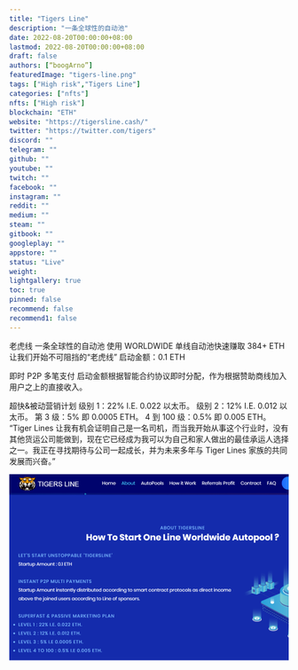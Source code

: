 ```yaml
---
title: "Tigers Line"
description: "一条全球性的自动池"
date: 2022-08-20T00:00:00+08:00
lastmod: 2022-08-20T00:00:00+08:00
draft: false
authors: [“boogArno”]
featuredImage: "tigers-line.png"
tags: ["High risk","Tigers Line"]
categories: ["nfts"]
nfts: ["High risk"]
blockchain: "ETH"
website: "https://tigersline.cash/"
twitter: "https://twitter.com/tigers"
discord: ""
telegram: ""
github: ""
youtube: ""
twitch: ""
facebook: ""
instagram: ""
reddit: ""
medium: ""
steam: ""
gitbook: ""
googleplay: ""
appstore: ""
status: "Live"
weight: 
lightgallery: true
toc: true
pinned: false
recommend: false
recommend1: false
---
```

老虎线
一条全球性的自动池
使用 WORLDWIDE 单线自动池快速赚取 384+ ETH
让我们开始不可阻挡的“老虎线”
启动金额：0.1 ETH

即时 P2P 多笔支付
启动金额根据智能合约协议即时分配，作为根据赞助商线加入用户之上的直接收入。

超快&amp;被动营销计划
级别 1：22% I.E. 0.022 以太币。
级别 2：12% I.E. 0.012 以太币。
第 3 级：5% 即 0.0005 ETH。
4 到 100 级：0.5% 即 0.005 ETH。
“Tiger Lines 让我有机会证明自己是一名司机，而当我开始从事这个行业时，没有其他货运公司能做到，现在它已经成为我可以为自己和家人做出的最佳承运人选择之一。我正在寻找期待与公司一起成长，并为未来多年与 Tiger Lines 家族的共同发展而兴奋。”

![tigers-line-high-risk-eth-image2_021fc91e75e3572f43f71c898e7cb739](tigers-line-high-risk-eth-image2_021fc91e75e3572f43f71c898e7cb739.png)
